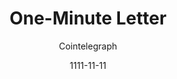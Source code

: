 ---
layout: media
title: One-Minute Letter
date: 1111-11-11
categories: ['Newsletters']
author: ['Cointelegraph']
excerpt: Produced by Cointelegraph.com • The most important crypto news of the day • Only a few paragraphs • One post per day For advertising enquiries please contact advertise@cointelegraph.com If you have Telegram, you can view and join One-minute letter | CT right away..
external_url: https://t.me/oneminuteletter
---